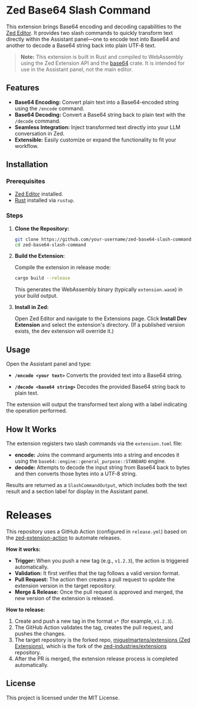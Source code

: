 # Zed Base64 Slash Command

This extension brings Base64 encoding and decoding capabilities to the [Zed Editor](https://zed.dev). It provides two slash commands to quickly transform text directly within the Assistant panel—one to encode text into Base64 and another to decode a Base64 string back into plain UTF‑8 text.

> **Note:** This extension is built in Rust and compiled to WebAssembly using the Zed Extension API and the [base64](https://docs.rs/base64) crate. It is intended for use in the Assistant panel, not the main editor.

## Features

- **Base64 Encoding:** Convert plain text into a Base64-encoded string using the `/encode` command.
- **Base64 Decoding:** Convert a Base64 string back to plain text with the `/decode` command.
- **Seamless Integration:** Inject transformed text directly into your LLM conversation in Zed.
- **Extensible:** Easily customize or expand the functionality to fit your workflow.

## Installation

### Prerequisites

- [Zed Editor](https://zed.dev) installed.
- [Rust](https://www.rust-lang.org/tools/install) installed via `rustup`.

### Steps

1. **Clone the Repository:**

   ```sh
   git clone https://github.com/your-username/zed-base64-slash-command.git
   cd zed-base64-slash-command
   ```

2. **Build the Extension:**

   Compile the extension in release mode:

   ```sh
   cargo build --release
   ```

   This generates the WebAssembly binary (typically `extension.wasm`) in your build output.

3. **Install in Zed:**

   Open Zed Editor and navigate to the Extensions page. Click **Install Dev Extension** and select the extension's directory. (If a published version exists, the dev extension will override it.)

## Usage

Open the Assistant panel and type:

- **`/encode <your text>`**
  Converts the provided text into a Base64 string.

- **`/decode <base64 string>`**
  Decodes the provided Base64 string back to plain text.

The extension will output the transformed text along with a label indicating the operation performed.

## How It Works

The extension registers two slash commands via the `extension.toml` file:

- **encode:** Joins the command arguments into a string and encodes it using the `base64::engine::general_purpose::STANDARD` engine.
- **decode:** Attempts to decode the input string from Base64 back to bytes and then converts those bytes into a UTF‑8 string.

Results are returned as a `SlashCommandOutput`, which includes both the text result and a section label for display in the Assistant panel.

# Releases

This repository uses a GitHub Action (configured in `release.yml`) based on the [zed-extension-action](https://github.com/huacnlee/zed-extension-action) to automate releases.

**How it works:**
- **Trigger:** When you push a new tag (e.g., `v1.2.3`), the action is triggered automatically.
- **Validation:** It first verifies that the tag follows a valid version format.
- **Pull Request:** The action then creates a pull request to update the extension version in the target repository.
- **Merge & Release:** Once the pull request is approved and merged, the new version of the extension is released.

**How to release:**
1. Create and push a new tag in the format `v*` (for example, `v1.2.3`).
2. The GitHub Action validates the tag, creates the pull request, and pushes the changes.
3. The target repository is the forked repo, [miguelmartens/extensions (Zed Extensions)](https://github.com/miguelmartens/extensions), which is the fork of the [zed-industries/extensions](https://github.com/zed-industries/extensions) repository.
4. After the PR is merged, the extension release process is completed automatically.

## License

This project is licensed under the MIT License.
